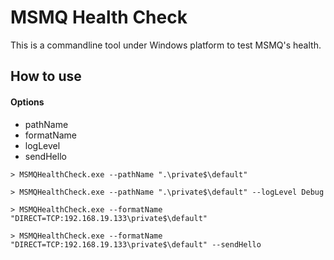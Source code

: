 ﻿# MSMQ Health Check

This is a commandline tool under Windows platform to test MSMQ's health.

## How to use


#### Options

* pathName
* formatName
* logLevel
* sendHello

```
> MSMQHealthCheck.exe --pathName ".\private$\default"
```

```
> MSMQHealthCheck.exe --pathName ".\private$\default" --logLevel Debug
```

```
> MSMQHealthCheck.exe --formatName "DIRECT=TCP:192.168.19.133\private$\default"
```

```
> MSMQHealthCheck.exe --formatName "DIRECT=TCP:192.168.19.133\private$\default" --sendHello
```